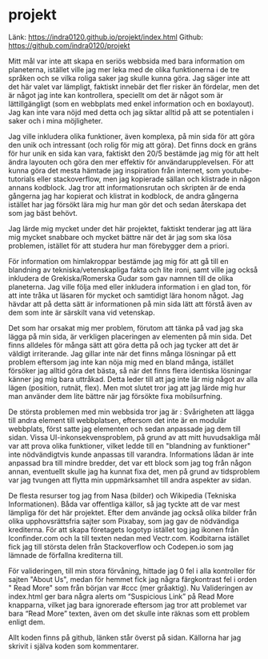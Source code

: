 # projekt

Länk: https://indra0120.github.io/projekt/index.html
Github: https://github.com/indra0120/projekt

Mitt mål var inte att skapa en seriös webbsida med bara information om planeterna, istället ville jag mer leka med de olika funktionerna i de tre språken och se vilka roliga saker jag skulle kunna göra. Jag säger inte att det här valet var lämpligt, faktiskt innebär det fler risker än fördelar, men det är något jag inte kan kontrollera, speciellt om det är något som är lättillgängligt (som en webbplats med enkel information och en boxlayout). Jag kan inte vara nöjd med detta och jag siktar alltid på att se potentialen i saker och i mina möjligheter.

Jag ville inkludera olika funktioner, även komplexa, på min sida för att göra den unik och intressant (och rolig för mig att göra). Det finns dock en gräns för hur unik en sida kan vara, faktiskt den 20/5 bestämde jag mig för att helt ändra layouten och göra den mer effektiv för användarupplevelsen. För att kunna göra det mesta hämtade jag inspiration från internet, som youtube-tutorials eller stackoverflow, men jag kopierade sällan och klistrade in någon annans kodblock. Jag tror att informationsrutan och skripten är de enda gångerna jag har kopierat och klistrat in kodblock, de andra gångerna istället har jag försökt lära mig hur man gör det och sedan återskapa det som jag bäst behövt.

Jag lärde mig mycket under det här projektet, faktiskt tenderar jag att lära mig mycket snabbare och mycket bättre när det är jag som ska lösa problemen, istället för att studera hur man förebygger dem a priori.

För information om himlakroppar bestämde jag mig för att gå till en blandning av tekniska/vetenskapliga fakta och lite ironi, samt ville jag också inkludera de Grekiska/Romerska Gudar som gav namnen till de olika planeterna. Jag ville följa med eller inkludera information i en glad ton, för att inte tråka ut läsaren för mycket och samtidigt lära honom något. Jag hävdar att på detta sätt är informationen på min sida lätt att förstå även av dem som inte är särskilt vana vid vetenskap.

Det som har orsakat mig mer problem, förutom att tänka på vad jag ska lägga på min sida, är verkligen placeringen av elementen på min sida. Det finns alldeles för många sätt att göra detta på och jag tycker att det är väldigt irriterande. Jag gillar inte när det finns många lösningar på ett problem eftersom jag inte kan nöja mig med en bland många, istället försöker jag alltid göra det bästa, så när det finns flera identiska lösningar känner jag mig bara uttråkad. Detta leder till att jag inte lär mig något av alla lägen (position, rutnät, flex). Men mot slutet tror jag att jag lärde mig hur man använder dem lite bättre när jag försökte fixa mobilsurfning.

De största problemen med min webbsida tror jag är :
Svårigheten att lägga till andra element till webbplatsen, eftersom det inte är en modulär webbplats, först satte jag elementen och sedan anpassade jag dem till sidan.
Vissa UI-inkonsekvensproblem, på grund av att mitt huvudsakliga mål var att prova olika funktioner, vilket ledde till en "blandning av funktioner" inte nödvändigtvis kunde anpassas till varandra.
Informations lådan är inte anpassad bra till mindre bredder, det var ett block som jag tog från någon annan, eventuellt skulle jag ha kunnat fixa det, men på grund av tidsproblem var jag tvungen att flytta min uppmärksamhet till andra aspekter av sidan.

De flesta resurser tog jag from Nasa (bilder) och Wikipedia (Tekniska Informationen). Båda var offentliga källor, så jag tyckte att de var mest lämpliga för det här projektet. Efter dem använde jag också olika bilder från olika upphovsrättsfria sajter som Pixabay, som jag gav de nödvändiga krediterna. För att skapa företagets logotyp istället tog jag ikonen från Iconfinder.com och la till texten nedan med Vectr.com. Kodbitarna istället fick jag till största delen från Stackoverflow och Codepen.io som jag lämnade de förfallna krediterna till.

För valideringen, till min stora förvåning, hittade jag 0 fel i alla kontroller för sajten "About Us", medan för hemmet fick jag några färgkontrast fel i orden " Read More" som från början var #ccc (mer gråaktig). Nu Valideringen av index.html ger bara några alerts om “Suspicious Link” på Read More knapparna, vilket jag bara ignorerade eftersom jag tror att problemet var bara “Read More” texten, även om det skulle inte räknas som ett problem enligt dem.


Allt koden finns på github, länken står överst på sidan. 
Källorna har jag skrivit i själva koden som kommentarer.
